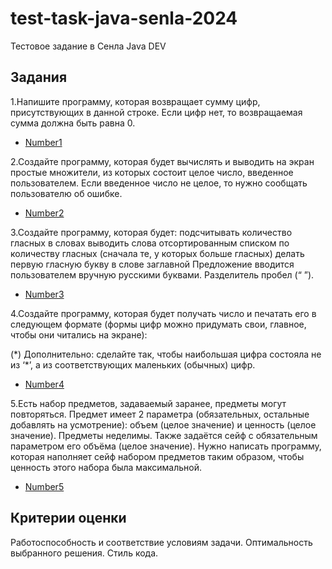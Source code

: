 # test-task-java-senla-2024
Тестовое задание в Сенла Java DEV

## Задания
1.Напишите программу, которая возвращает сумму цифр, присутствующих в данной строке. Если цифр нет, то возвращаемая сумма должна быть равна 0.
- [Number1](TestTaskProject/src/com/Ravil391/tasks/Number1)

2.Создайте программу, которая будет вычислять и выводить на экран простые множители, из которых состоит целое число, введенное пользователем. Если введенное число не целое, то нужно сообщать пользователю об ошибке.
- [Number2](TestTaskProject/src/com/Ravil391/tasks/Number2)

3.Создайте программу, которая будет:
подсчитывать количество гласных в словах
выводить слова отсортированным списком по количеству гласных (сначала те, у которых больше гласных)
делать первую гласную букву в слове заглавной
Предложение вводится пользователем вручную русскими буквами. Разделитель пробел (“ ”).
- [Number3](TestTaskProject/src/com/Ravil391/tasks/Number3)

4.Создайте программу, которая будет получать число и печатать его в следующем формате (формы цифр можно придумать свои, главное, чтобы они читались на экране):

(\*) Дополнительно: сделайте так, чтобы наибольшая цифра состояла не из ‘\*’, а из соответствующих маленьких (обычных) цифр.
- [Number4](TestTaskProject/src/com/Ravil391/tasks/Number4)

5.Есть набор предметов, задаваемый заранее, предметы могут повторяться. Предмет имеет 2 параметра (обязательных, остальные добавлять на усмотрение): объем (целое значение) и ценность (целое значение). Предметы неделимы. Также задаётся сейф с обязательным параметром его объёма (целое значение).
Нужно написать программу, которая наполняет сейф набором предметов таким образом, чтобы ценность этого набора была максимальной.
- [Number5](TestTaskProject/src/com/Ravil391/tasks/Number5)

## Критерии оценки

Работоспособность и соответствие условиям задачи.
Оптимальность выбранного решения.
Стиль кода.

